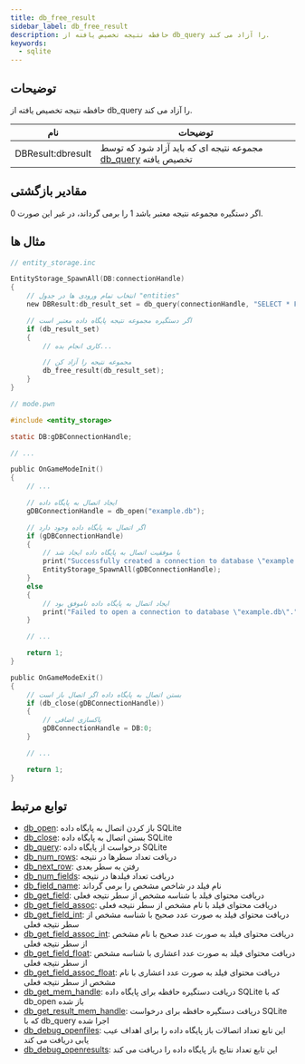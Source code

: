 ```yaml
---
title: db_free_result
sidebar_label: db_free_result
description: حافظه نتیجه تخصیص یافته از db_query را آزاد می کند.
keywords:
  - sqlite
---
```


<LowercaseNote />

## توضیحات

حافظه نتیجه تخصیص یافته از db_query را آزاد می کند.

| نام              | توضیحات                                              |
| ----------------- | -------------------------------------------------------- |
| DBResult:dbresult | مجموعه نتیجه ای که باید آزاد شود که توسط [db_query](db_query) تخصیص یافته |

## مقادیر بازگشتی

اگر دستگیره مجموعه نتیجه معتبر باشد 1 را برمی گرداند، در غیر این صورت 0.

## مثال ها

```c
// entity_storage.inc

EntityStorage_SpawnAll(DB:connectionHandle)
{
    // انتخاب تمام ورودی ها در جدول "entities"
    new DBResult:db_result_set = db_query(connectionHandle, "SELECT * FROM `entities`");

    // اگر دستگیره مجموعه نتیجه پایگاه داده معتبر است
    if (db_result_set)
    {
        // کاری انجام بده...

        // مجموعه نتیجه را آزاد کن
        db_free_result(db_result_set);
    }
}
```

```c
// mode.pwn

#include <entity_storage>

static DB:gDBConnectionHandle;

// ...

public OnGameModeInit()
{
    // ...

    // ایجاد اتصال به پایگاه داده
    gDBConnectionHandle = db_open("example.db");

    // اگر اتصال به پایگاه داده وجود دارد
    if (gDBConnectionHandle)
    {
        // با موفقیت اتصال به پایگاه داده ایجاد شد
        print("Successfully created a connection to database \"example.db\".");
        EntityStorage_SpawnAll(gDBConnectionHandle);
    }
    else
    {
        // ایجاد اتصال به پایگاه داده ناموفق بود
        print("Failed to open a connection to database \"example.db\".");
    }

    // ...

    return 1;
}

public OnGameModeExit()
{
    // بستن اتصال به پایگاه داده اگر اتصال باز است
    if (db_close(gDBConnectionHandle))
    {
        // پاکسازی اضافی
        gDBConnectionHandle = DB:0;
    }

    // ...

    return 1;
}
```

## توابع مرتبط

- [db_open](db_open): باز کردن اتصال به پایگاه داده SQLite
- [db_close](db_close): بستن اتصال به پایگاه داده SQLite
- [db_query](db_query): درخواست از پایگاه داده SQLite
- [db_num_rows](db_num_rows): دریافت تعداد سطرها در نتیجه
- [db_next_row](db_next_row): رفتن به سطر بعدی
- [db_num_fields](db_num_fields): دریافت تعداد فیلدها در نتیجه
- [db_field_name](db_field_name): نام فیلد در شاخص مشخص را برمی گرداند
- [db_get_field](db_get_field): دریافت محتوای فیلد با شناسه مشخص از سطر نتیجه فعلی
- [db_get_field_assoc](db_get_field_assoc): دریافت محتوای فیلد با نام مشخص از سطر نتیجه فعلی
- [db_get_field_int](db_get_field_int): دریافت محتوای فیلد به صورت عدد صحیح با شناسه مشخص از سطر نتیجه فعلی
- [db_get_field_assoc_int](db_get_field_assoc_int): دریافت محتوای فیلد به صورت عدد صحیح با نام مشخص از سطر نتیجه فعلی
- [db_get_field_float](db_get_field_float): دریافت محتوای فیلد به صورت عدد اعشاری با شناسه مشخص از سطر نتیجه فعلی
- [db_get_field_assoc_float](db_get_field_assoc_float): دریافت محتوای فیلد به صورت عدد اعشاری با نام مشخص از سطر نتیجه فعلی
- [db_get_mem_handle](db_get_mem_handle): دریافت دستگیره حافظه برای پایگاه داده SQLite که با db_open باز شده
- [db_get_result_mem_handle](db_get_result_mem_handle): دریافت دستگیره حافظه برای درخواست SQLite که با db_query اجرا شده
- [db_debug_openfiles](db_debug_openfiles): این تابع تعداد اتصالات باز پایگاه داده را برای اهداف عیب یابی دریافت می کند
- [db_debug_openresults](db_debug_openresults): این تابع تعداد نتایج باز پایگاه داده را دریافت می کند